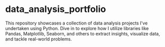 # data_analysis_portfolio
This repository showcases a collection of data analysis projects I've undertaken using Python. Dive in to explore how I utilize libraries like Pandas, Matplotlib, Seaborn, and others to extract insights, visualize data, and tackle real-world problems.
